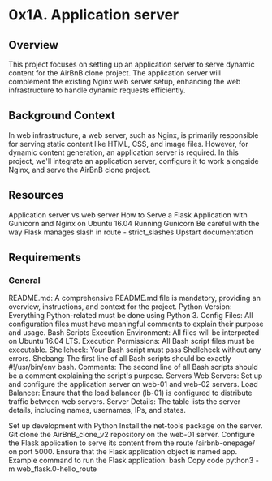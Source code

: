 # 0x1A. Application server

## Overview
This project focuses on setting up an application server to serve dynamic content for the AirBnB clone project. The application server will complement the existing Nginx web server setup, enhancing the web infrastructure to handle dynamic requests efficiently.

## Background Context
In web infrastructure, a web server, such as Nginx, is primarily responsible for serving static content like HTML, CSS, and image files. However, for dynamic content generation, an application server is required. In this project, we'll integrate an application server, configure it to work alongside Nginx, and serve the AirBnB clone project.

## Resources
Application server vs web server
How to Serve a Flask Application with Gunicorn and Nginx on Ubuntu 16.04
Running Gunicorn
Be careful with the way Flask manages slash in route - strict_slashes
Upstart documentation

## Requirements
### General
README.md: A comprehensive README.md file is mandatory, providing an overview, instructions, and context for the project.
Python Version: Everything Python-related must be done using Python 3.
Config Files: All configuration files must have meaningful comments to explain their purpose and usage.
Bash Scripts
Execution Environment: All files will be interpreted on Ubuntu 16.04 LTS.
Execution Permissions: All Bash script files must be executable.
Shellcheck: Your Bash script must pass Shellcheck without any errors.
Shebang: The first line of all Bash scripts should be exactly #!/usr/bin/env bash.
Comments: The second line of all Bash scripts should be a comment explaining the script's purpose.
Servers
Web Servers: Set up and configure the application server on web-01 and web-02 servers.
Load Balancer: Ensure that the load balancer (lb-01) is configured to distribute traffic between web servers.
Server Details: The table lists the server details, including names, usernames, IPs, and states.

Set up development with Python
Install the net-tools package on the server.
Git clone the AirBnB_clone_v2 repository on the web-01 server.
Configure the Flask application to serve its content from the route /airbnb-onepage/ on port 5000.
Ensure that the Flask application object is named app.
Example command to run the Flask application:
bash
Copy code
python3 -m web_flask.0-hello_route
